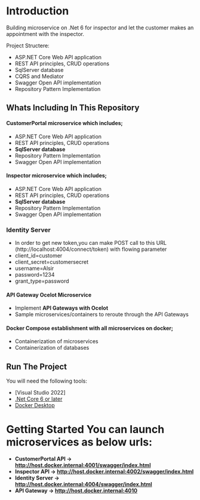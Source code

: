 
# Introduction  
Building microservice on .Net 6 for inspector and let the customer makes an appointment with the inspector.


Project Structere:
- ASP.NET Core Web API application
- REST API principles, CRUD operations
- SqlServer database
- CQRS and Mediator 
- Swagger Open API implementation
- Repository Pattern Implementation

## Whats Including In This Repository

#### CustomerPortal microservice which includes; 
* ASP.NET Core Web API application 
* REST API principles, CRUD operations
* **SqlServer database** 
* Repository Pattern Implementation
* Swagger Open API implementation

#### Inspector microservice which includes; 
* ASP.NET Core Web API application 
* REST API principles, CRUD operations
* **SqlServer database** 
* Repository Pattern Implementation
* Swagger Open API implementation

### Identity Server
* In order to get new token,you can make POST call to this URL (http://localhost:4004/connect/token) with flowing parameter
* client_id=customer
* client_secret=customersecret
* username=Alsir
* password=1234
* grant_type=password

#### API Gateway Ocelot Microservice
* Implement **API Gateways with Ocelot**
* Sample microservices/containers to reroute through the API Gateways

#### Docker Compose establishment with all microservices on docker;
* Containerization of microservices
* Containerization of databases
	



## Run The Project
You will need the following tools:

* [Visual Studio 2022]
* [.Net Core 6 or later](https://dotnet.microsoft.com/download/dotnet-core/5)
* [Docker Desktop](https://www.docker.com/products/docker-desktop)

# Getting Started You can **launch microservices** as below urls:

* **CustomerPortal API -> http://host.docker.internal:4001/swagger/index.html**
* **Inspector API -> http://host.docker.internal:4002/swagger/index.html**
* **Identity Server -> http://host.docker.internal:4004/swagger/index.html**
* **API Gateway -> http://host.docker.internal:4010**



